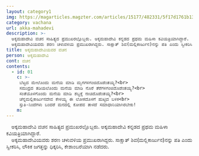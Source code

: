 ```yaml
---
layout: category1
img: https://magarticles.magzter.com/articles/15177/482331/5f17d1761b13b/Akka-Mahadevi.jpg
category: vachana
url: akka-mahadevi
description: >-
  ಅಕ್ಕಮಹಾದೇವಿ ವಚನ ಸಾಹಿತ್ಯದ ಪ್ರಮುಖರಲ್ಲೊಬ್ಬರು. ಅಕ್ಕಮಹಾದೇವಿ ಕನ್ನಡದ ಪ್ರಥಮ ಮಹಿಳಾ ಕವಿಯತ್ರಿಯಾಗಿದ್ದಾರೆ. 
  ಅಕ್ಕಮಹಾದೇವಿಯವರು ಶರಣ ಚಳುವಳಿಯ ಪ್ರಮುಖರಾಗಿದ್ದರು. ಸಾಕ್ಷಾತ್ ಶಿವ(ಮಲ್ಲಿಕಾರ್ಜುನ)ನನ್ನು ಪತಿ ಎಂದು ಸ್ವೀಕರಿಸಿ, ಲೌಕಿಕ ಜಗತ್ತನ್ನು ಧಿಕ್ಕರಿಸಿ, ಕೇಶಾಂಬರೆಯಾಗಿ ನಡೆದರು.
title: ಅಕ್ಕಮಹಾದೇವಿಯವರ ವಚನ 
person: ಅಕ್ಕಮಹಾದೇವಿ
cont: ವಚನ
contents:
  - id: 01
    c: >- 
     ಬೆಟ್ಟದ ಮೇಲೊಂದು ಮನೆಯ ಮಾಡಿ ಮೃಗಗಳಿಗಂಜಿದೊಡೆಂತಯ್ಯ?<br>
     ಸಮುದ್ರದ ತಡಿಯಲೊಂದು ಮನೆಯ ಮಾಡಿ ನೊರೆ ತೆರೆಗಳಿಗಂಜಿದೊಡೆಂತಯ್ಯ?<br>
     ಸಂತೆಯೊಳಗೊಂದು ಮನೆಯ ಮಾಡಿ ಶಬ್ದಕ್ಕೆ ನಾಚಿದೊಡೆಂತಯ್ಯ?<br>
     ಚೆನ್ನಮಲ್ಲಿಕಾರ್ಜುನದೇವ ಕೇಳಯ್ಯ ಈ ಲೋಕದೊಳಗೆ ಹುಟ್ಟಿದ ಬಳಿಕ<br>
     ಸ್ತುತಿ-ನಿಂದೆಗಳು ಬಂದರೆ ಮನದಲ್ಲಿ ಕೋಪವ ತಾಳದೆ ಸಮಾಧಾನಿಯಾಗಿರಬೇಕು!
    m: 
---
```

&emsp;ಅಕ್ಕಮಹಾದೇವಿ ವಚನ ಸಾಹಿತ್ಯದ ಪ್ರಮುಖರಲ್ಲೊಬ್ಬರು. ಅಕ್ಕಮಹಾದೇವಿ ಕನ್ನಡದ ಪ್ರಥಮ ಮಹಿಳಾ ಕವಿಯತ್ರಿಯಾಗಿದ್ದಾರೆ. <br>
&emsp;ಅಕ್ಕಮಹಾದೇವಿಯವರು ಶರಣ ಚಳುವಳಿಯ ಪ್ರಮುಖರಾಗಿದ್ದರು. ಸಾಕ್ಷಾತ್ ಶಿವ(ಮಲ್ಲಿಕಾರ್ಜುನ)ನನ್ನು ಪತಿ ಎಂದು ಸ್ವೀಕರಿಸಿ, ಲೌಕಿಕ ಜಗತ್ತನ್ನು ಧಿಕ್ಕರಿಸಿ, ಕೇಶಾಂಬರೆಯಾಗಿ ನಡೆದರು.